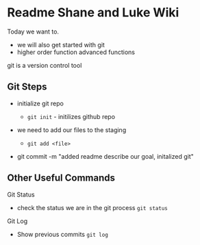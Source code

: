 # Readme Shane and Luke Wiki

Today we want to.
- we will also get started with git
- higher order function advanced functions

git is a version control tool

## Git Steps
- initialize git repo
  - `git init` - initilizes github repo

- we need to add our files to the staging
  - `git add <file>`

- git commit -m "added readme describe our goal, initalized git"

## Other Useful Commands

Git Status
- check the status we are in the git process
  `git status`

Git Log
- Show previous commits
  `git log`
